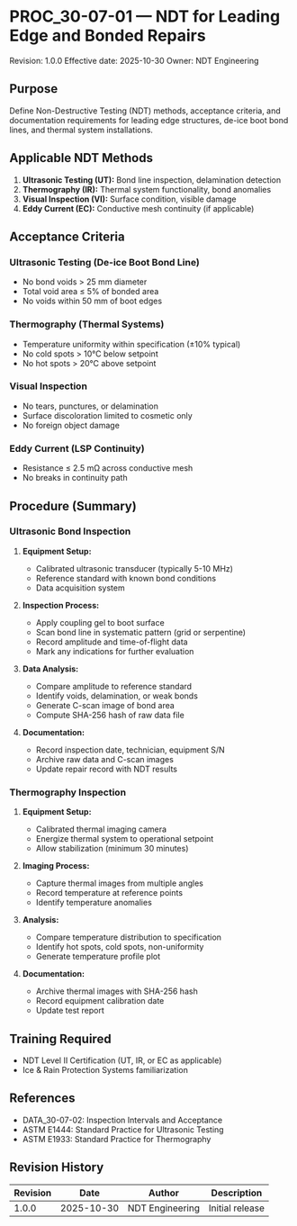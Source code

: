# PROC_30-07-01 — NDT for Leading Edge and Bonded Repairs
Revision: 1.0.0
Effective date: 2025-10-30
Owner: NDT Engineering

## Purpose

Define Non-Destructive Testing (NDT) methods, acceptance criteria, and documentation requirements for leading edge structures, de-ice boot bond lines, and thermal system installations.

## Applicable NDT Methods

1. **Ultrasonic Testing (UT):** Bond line inspection, delamination detection
2. **Thermography (IR):** Thermal system functionality, bond anomalies
3. **Visual Inspection (VI):** Surface condition, visible damage
4. **Eddy Current (EC):** Conductive mesh continuity (if applicable)

## Acceptance Criteria

### Ultrasonic Testing (De-ice Boot Bond Line)
- No bond voids > 25 mm diameter
- Total void area ≤ 5% of bonded area
- No voids within 50 mm of boot edges

### Thermography (Thermal Systems)
- Temperature uniformity within specification (±10% typical)
- No cold spots > 10°C below setpoint
- No hot spots > 20°C above setpoint

### Visual Inspection
- No tears, punctures, or delamination
- Surface discoloration limited to cosmetic only
- No foreign object damage

### Eddy Current (LSP Continuity)
- Resistance ≤ 2.5 mΩ across conductive mesh
- No breaks in continuity path

## Procedure (Summary)

### Ultrasonic Bond Inspection

1. **Equipment Setup:**
   - Calibrated ultrasonic transducer (typically 5-10 MHz)
   - Reference standard with known bond conditions
   - Data acquisition system

2. **Inspection Process:**
   - Apply coupling gel to boot surface
   - Scan bond line in systematic pattern (grid or serpentine)
   - Record amplitude and time-of-flight data
   - Mark any indications for further evaluation

3. **Data Analysis:**
   - Compare amplitude to reference standard
   - Identify voids, delamination, or weak bonds
   - Generate C-scan image of bond area
   - Compute SHA-256 hash of raw data file

4. **Documentation:**
   - Record inspection date, technician, equipment S/N
   - Archive raw data and C-scan images
   - Update repair record with NDT results

### Thermography Inspection

1. **Equipment Setup:**
   - Calibrated thermal imaging camera
   - Energize thermal system to operational setpoint
   - Allow stabilization (minimum 30 minutes)

2. **Imaging Process:**
   - Capture thermal images from multiple angles
   - Record temperature at reference points
   - Identify temperature anomalies

3. **Analysis:**
   - Compare temperature distribution to specification
   - Identify hot spots, cold spots, non-uniformity
   - Generate temperature profile plot

4. **Documentation:**
   - Archive thermal images with SHA-256 hash
   - Record equipment calibration date
   - Update test report

## Training Required

- NDT Level II Certification (UT, IR, or EC as applicable)
- Ice & Rain Protection Systems familiarization

## References

- DATA_30-07-02: Inspection Intervals and Acceptance
- ASTM E1444: Standard Practice for Ultrasonic Testing
- ASTM E1933: Standard Practice for Thermography

## Revision History

| Revision | Date       | Author         | Description             |
|----------|------------|----------------|-------------------------|
| 1.0.0    | 2025-10-30 | NDT Engineering | Initial release         |
